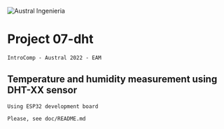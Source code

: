 
![Austral Ingenieria](https://encrypted-tbn0.gstatic.com/images?q=tbn%3AANd9GcQooGo7vQn4t9-6Bt46qZF-UY4_QFpYOeh7kVWzwpr_lbLr5wka)

#   Project 07-dht

    IntroComp - Austral 2022 - EAM
    
##   Temperature and humidity measurement using DHT-XX sensor

    Using ESP32 development board

    Please, see doc/README.md


